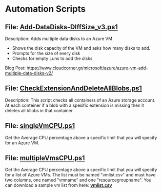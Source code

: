 # Αutomation Scripts

## File: **[Add-DataDisks-DIffSize_v3.ps1](https://github.com/proximagr/automation/blob/master/Add-DataDisks-DIffSize_v3.ps1)** ##

Description: Adds multiple data disks to an Azure VM
 * Shows the disk capacity of the VM and asks how many disks to add.
 * Prompts for the size of every disk
 * Checks for empty Luns to add the disks

Blog Post: https://www.cloudcorner.gr/microsoft/azure/azure-vm-add-multiple-data-disks-v2/


## File: **[CheckExtensionAndDeleteAllBlobs.ps1](https://github.com/proximagr/automation/blob/master/CheckExtensionAndDeleteAllBlobs.ps1)** ##

Description: This script checks all containers of an Azure storage account. At each conteiner if a blob with a spesific extension is missing then it deletes all bllobs in that container

## File: **[singleVmCPU.ps1](https://github.com/proximagr/automation/blob/master/singleVmCPU.ps1)** ##

Get the Average CPU percentage above a specific limit that you will specify for an Azure VM.

## File: **[multipleVmsCPU.ps1](https://github.com/proximagr/automation/blob/master/multipleVmsCPU.ps1)** ##

Get the Average CPU percentage above a specific limit that you will specify for a list of Azure VMs.
The list must be named "vmlist.csv" and must have two columns, one named "vmname" and one "resourcegroupname". 
You can download a sample vm list from here: **[vmlist.csv](https://github.com/proximagr/automation/blob/master/vmlist.csv)**
